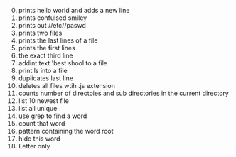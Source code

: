 0. prints hello world and adds a new line
1. prints confulsed smiley
2. prints out //etc//paswd
3. prints two files
4. prints the last lines of a file
5. prints the first lines
6. the exact third line
7. addint text 'best shool to a file
8. print ls into a file
9. duplicates last line
10. deletes all files wtih .js extension
11. counts number of directoies and sub directories in the current directory
10. list 10 newest file
13. list all unique
14. use grep to find a word
15. count that word
16. pattern containing the word root
17. hide this word
18. Letter only

